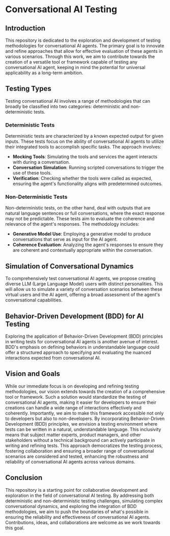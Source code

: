 # Conversational AI Testing

## Introduction

This repository is dedicated to the exploration and development of testing methodologies for conversational AI agents. The primary goal is to innovate and refine approaches that allow for effective evaluation of these agents in various scenarios. Through this work, we aim to contribute towards the creation of a versatile tool or framework capable of testing any conversational AI agent, keeping in mind the potential for universal applicability as a long-term ambition.

## Testing Types

Testing conversational AI involves a range of methodologies that can broadly be classified into two categories: deterministic and non-deterministic tests.

### Deterministic Tests

Deterministic tests are characterized by a known expected output for given inputs. These tests focus on the ability of conversational AI agents to utilize their integrated tools to accomplish specific tasks. The approach involves:

- **Mocking Tools**: Simulating the tools and services the agent interacts with during a conversation.
- **Conversation Simulation**: Running scripted conversations to trigger the use of these tools.
- **Verification**: Checking whether the tools were called as expected, ensuring the agent's functionality aligns with predetermined outcomes.

### Non-Deterministic Tests

Non-deterministic tests, on the other hand, deal with outputs that are natural language sentences or full conversations, where the exact response may not be predictable. These tests aim to evaluate the coherence and relevance of the agent's responses. The methodology includes:

- **Generative Model Use**: Employing a generative model to produce conversations that serve as input for the AI agent.
- **Coherence Evaluation**: Analyzing the agent's responses to ensure they are coherent and contextually appropriate within the conversation.

## Simulation of Conversational Dynamics

To comprehensively test conversational AI agents, we propose creating diverse LLM (Large Language Model) users with distinct personalities. This will allow us to simulate a variety of conversation scenarios between these virtual users and the AI agent, offering a broad assessment of the agent's conversational capabilities.

## Behavior-Driven Development (BDD) for AI Testing

Exploring the application of Behavior-Driven Development (BDD) principles in writing tests for conversational AI agents is another avenue of interest. BDD's emphasis on defining behaviors in understandable language could offer a structured approach to specifying and evaluating the nuanced interactions expected from conversational AI.

## Vision and Goals

While our immediate focus is on developing and refining testing methodologies, our vision extends towards the creation of a comprehensive tool or framework. Such a solution would standardize the testing of conversational AI agents, making it easier for developers to ensure their creations can handle a wide range of interactions effectively and coherently. Importantly, we aim to make this framework accessible not only to developers but also to non-developers. By incorporating Behavior-Driven Development (BDD) principles, we envision a testing environment where tests can be written in a natural, understandable language. This inclusivity means that subject matter experts, product managers, and other stakeholders without a technical background can actively participate in writing and refining tests. This approach democratizes the testing process, fostering collaboration and ensuring a broader range of conversational scenarios are considered and tested, enhancing the robustness and reliability of conversational AI agents across various domains.

## Conclusion

This repository is a starting point for collaborative development and exploration in the field of conversational AI testing. By addressing both deterministic and non-deterministic testing challenges, simulating complex conversational dynamics, and exploring the integration of BDD methodologies, we aim to push the boundaries of what's possible in ensuring the reliability and effectiveness of conversational AI agents. Contributions, ideas, and collaborations are welcome as we work towards this goal.
